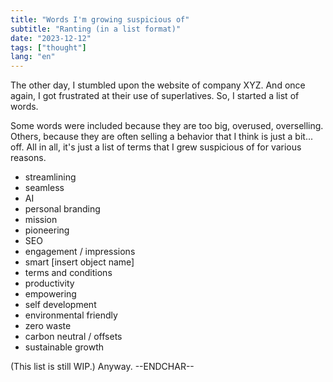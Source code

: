 ```yaml
---
title: "Words I'm growing suspicious of"
subtitle: "Ranting (in a list format)"
date: "2023-12-12"
tags: ["thought"]
lang: "en"
---
```


The other day, I stumbled upon the website of company XYZ. And once again, I got frustrated at their use of superlatives. So, I started a list of words.

Some words were included because they are too big, overused, overselling. Others, because they are often selling a behavior that I think is just a bit... off. All in all, it's just a list of terms that I grew suspicious of for various reasons.

- streamlining
- seamless
- AI
- personal branding
- mission
- pioneering
- SEO
- engagement / impressions
- smart \[insert object name\]
- terms and conditions
- productivity
- empowering
- self development
- environmental friendly
- zero waste
- carbon neutral / offsets
- sustainable growth

(This list is still WIP.) Anyway. --ENDCHAR--
